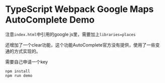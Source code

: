 TypeScript Webpack Google Maps AutoComplete Demo
================================================

注意`index.html`中引用的google js里，需要加上`libraries=places`

还增加了一个clear功能，这个功能AutoComplete官方没有提供，使用了一些变通的方式实现的。

需要自己申请一个key

```
npm install
npm run demo
```

